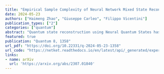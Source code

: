 ```yaml
---
title: "Empirical Sample Complexity of Neural Network Mixed State Reconstruction"
date: 2024-05-23
authors: ["Haimeng Zhao", "Giuseppe Carleo", "Filippo Vicentini"]
publication_types: ["2"]
categories: ["quantum"]
abstract: "Quantum state reconstruction using Neural Quantum States has been proposed as a viable tool to reduce quantum shot complexity in practical applications, and its advantage over competing techniques has been shown in numerical experiments focusing mainly on the noiseless case. In this work, we numerically investigate the performance of different quantum state reconstruction techniques for mixed states: the finite-temperature Ising model. We show how to systematically reduce the quantum resource requirement of the algorithms by applying variance reduction techniques. Then, we compare the two leading neural quantum state encodings of the state, namely, the Neural Density Operator and the positive operator-valued measurement representation, and illustrate their different performance as the mixedness of the target state varies. We find that certain encodings are more efficient in different regimes of mixedness and point out the need for designing more efficient encodings in terms of both classical and quantum resources."
featured: true
publication: "Quantum 8, 1358"
url_pdf: "https://doi.org/10.22331/q-2024-05-23-1358"
url_code: "https://netket.readthedocs.io/en/latest/api/_generated/experimental/qsr/netket.experimental.QSR.html"
links:
- name: arXiv
  url: 'https://arxiv.org/abs/2307.01840'
---
```


